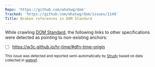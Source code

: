 ```yaml
---
Repo: 'https://github.com/whatwg/dom'
Tracked: 'https://github.com/whatwg/dom/issues/1149'
Title: Broken references in DOM Standard
---
```


While crawling [DOM Standard](https://dom.spec.whatwg.org/), the following links to other specifications were detected as pointing to non-existing anchors:
* [ ] https://w3c.github.io/hr-time/#dfn-time-origin

<sub>This issue was detected and reported semi-automatically by [Strudy](https://github.com/w3c/strudy/) based on data collected in [webref](https://github.com/w3c/webref/).</sub>
